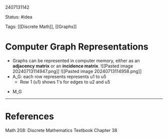 2407131142

Status: #idea

Tags: [[Discrete Math]], [[Graphs]]

# Computer Graph Representations

* Graphs can be represented in computer memory, either as an **adjacency matrix** or an **incidence matrix**. 
![[Pasted image 20240713114947.png]]
![[Pasted image 20240713114958.png]]
* A_G: each row represents represents u1 to u5 
	* Row 1 (u1) shows 1's for edges to u2 and u5 
- M_G 
---
# References
Math 208: Discrete Mathematics Textbook Chapter 38 